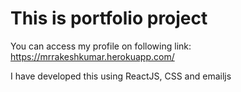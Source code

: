 # This is portfolio project

You can access my profile on following link: https://mrrakeshkumar.herokuapp.com/

I have developed this using ReactJS, CSS and emailjs
